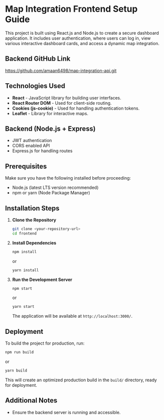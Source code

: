 # Map Integration Frontend Setup Guide

This project is built using React.js and Node.js to create a secure dashboard application. It includes user authentication, where users can log in, view various interactive dashboard cards, and access a dynamic map integration.

## Backend GitHub Link

https://github.com/amaan6498/map-integration-api.git

## Technologies Used

- **React** - JavaScript library for building user interfaces.
- **React Router DOM** - Used for client-side routing.
- **Cookies (js-cookie)** - Used for handling authentication tokens.
- **Leaflet** - Library for interactive maps.

## Backend (Node.js + Express)

- JWT authentication
- CORS enabled API
- Express.js for handling routes

## Prerequisites

Make sure you have the following installed before proceeding:

- Node.js (latest LTS version recommended)
- npm or yarn (Node Package Manager)

## Installation Steps

1. **Clone the Repository**

   ```sh
   git clone <your-repository-url>
   cd frontend
   ```

2. **Install Dependencies**

   ```sh
   npm install
   ```

   or

   ```sh
   yarn install
   ```

3. **Run the Development Server**

   ```sh
   npm start
   ```

   or

   ```sh
   yarn start
   ```

   The application will be available at `http://localhost:3000/`.

## Deployment

To build the project for production, run:

```sh
npm run build
```

or

```sh
yarn build
```

This will create an optimized production build in the `build/` directory, ready for deployment.

## Additional Notes

- Ensure the backend server is running and accessible.
